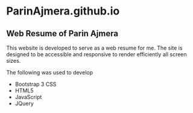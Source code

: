 # ParinAjmera.github.io
<h2>Web Resume of Parin Ajmera</h2>
<p>This website is developed to serve as a web resume for me. The site is designed to be accessible and responsive to render efficiently all screen sizes.</p>
<p>The following was used to develop</p>
<ul>
	<li>Bootstrap 3 CSS</li>
	<li>HTML5</li>
	<li>JavaScript</li>
	<li>JQuery</li>
</ul>
